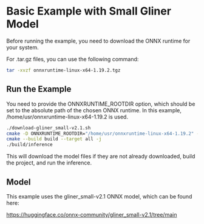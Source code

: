 # Basic Example with Small Gliner Model

Before running the example, you need to download the ONNX runtime for your system.

For .tar.gz files, you can use the following command:

```bash
tar -xvzf onnxruntime-linux-x64-1.19.2.tgz 
```

## Run the Example

You need to provide the ONNXRUNTIME_ROOTDIR option, which should be set to the absolute path of the chosen ONNX runtime.
In this example, /home/usr/onnxruntime-linux-x64-1.19.2 is used.

```bash
./download-gliner_small-v2.1.sh
cmake -D ONNXRUNTIME_ROOTDIR="/home/usr/onnxruntime-linux-x64-1.19.2" -S . -B build
cmake --build build --target all -j
./build/inference
```

This will download the model files if they are not already downloaded, build the project, and run the inference.

## Model

This example uses the gliner_small-v2.1 ONNX model, which can be found here:

https://huggingface.co/onnx-community/gliner_small-v2.1/tree/main
